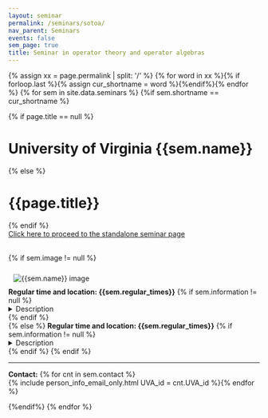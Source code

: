```yaml
---
layout: seminar
permalink: /seminars/sotoa/
nav_parent: Seminars
events: false
sem_page: true
title: Seminar in operator theory and operator algebras
---
```



{% assign xx = page.permalink | split: '/' %}
{% for word in xx %}{% if forloop.last %}{% assign cur_shortname = word %}{%endif%}{% endfor %}
{% for sem in site.data.seminars %}
{%if sem.shortname == cur_shortname %}

{% if page.title == null %}
  <h1 class="mt-2 mb-4">University of Virginia {{sem.name}}</h1>
{% else %}
  <h1 class="mt-2 mb-4">{{page.title}}</h1>
{% endif %}

<div class="list-group-sm">
  <a class="list-group-item list-group-item-action h5 orange-item" href="http://www.people.virginia.edu/~des5e/sotoa/sotoa.html">Click here to proceed to the standalone seminar page</a>
</div>

<br>

{% if sem.image != null %}
  <div class="row">
    <div class="col-md-3">
      <img src="{{ sem.image | replace: '__SITE_URL__', site.url }}" style="max-width:100%;max-height:400px;height:auto;width:auto;padding:10px" alt="{{sem.name}} image" title="{{sem.name}} image"/>
    </div>
    <div class="col-md-9">
      <b>Regular time and location: {{sem.regular_times}}</b>
      {% if sem.information != null %}<details class="mb-3"><summary>Description</summary>
        {{ sem.information }}
      </details>
      {% endif %}
    </div>
  </div>
{% else %}
  <b>Regular time and location: {{sem.regular_times}}</b>
  {% if sem.information != null %}<details class="mb-3"><summary>Description</summary>
    {{ sem.information }}
  </details>
  {% endif %}
{% endif %}





<hr />

<b>Contact:</b> {% for cnt in sem.contact %}<br />{% include person_info_email_only.html UVA_id = cnt.UVA_id %}{% endfor %}


{%endif%}
{% endfor %}
